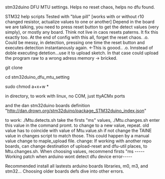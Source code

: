 stm32duino DFU MTU settings. Helps no reset chaos, helps no dfu found.

STM32 help scripts
Tested with "blue pill"
[works with or without r10 changed resistor,
actualize values to one or another] Depend in the board we are talking, you need to press reset button to get the detect values (very simply), or mostly any board. 
Think not live in caos resets paterns. It fix this exactly too. At the end of config with this all, forget the reset chaos.
.o. Could be messy, in detection, pressing one time the reset button and executes detection instantanously again. <-This is goood..
.o. Innstead of doble executing detetion...use it to upload sketch. In that case could upload the program raw to a wrong adress memory -> bricked.

git clone

cd stm32duino_dfu_mtu_setting

sudo chmod a+x+w *


in directory,
to work with linux, no COM, just ttyACMx ports

and the dan stm32duino boards definition "http://dan.drown.org/stm32duino/package_STM32duino_index.json"


to work:
./Mtu.detects.sh 
take the firsts "ms" values, 
./Mtu.changes.sh 
enter this value in the command promt.
to change to a new value, repeat.
old value has to coincide with value of Mtu.value.sh
if not change the TAINE value in changes script
to match those. This could happen by a manual value change
to maple_upload file.
change:
If working with another repo boards, can change destination of upload-reset and dfu-util places, to Mtu.changes.sh.
When choosing values, recommend firsts "ms
-----Working patch when arduino wont detect dfu device error-----


Recommended install all lastests arduino boards libraries, m0, m3, and stm32... Choosing older boards defs dive into other errors.

